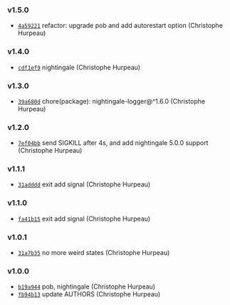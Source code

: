 ### v1.5.0

- [`4a59221`](https://github.com/christophehurpeau/springbokjs-daemon/commit/4a592214db5319f95342335a458c2951a67a2ec9) refactor: upgrade pob and add autorestart option (Christophe Hurpeau)

### v1.4.0

- [`cdf1ef9`](https://github.com/christophehurpeau/springbokjs-daemon/commit/cdf1ef9371d4e1a95180568f6cd5f20f72217a54) nightingale (Christophe Hurpeau)

### v1.3.0

- [`39a680d`](https://github.com/christophehurpeau/springbokjs-daemon/commit/39a680d6a958e04659349558d11aed136c49256b) chore(package): nightingale-logger@^1.6.0 (Christophe Hurpeau)

### v1.2.0

- [`7ef04bb`](https://github.com/christophehurpeau/springbokjs-daemon/commit/7ef04bb8bb0f237d0d7cd6f31e3f6634abb0ea4c) send SIGKILL after 4s, and add nightingale 5.0.0 support (Christophe Hurpeau)

### v1.1.1

- [`31adddd`](https://github.com/christophehurpeau/springbokjs-daemon/commit/31adddd0241ea841feff4f521e367b45036e426c) exit add signal (Christophe Hurpeau)

### v1.1.0

- [`fa41b15`](https://github.com/christophehurpeau/springbokjs-daemon/commit/fa41b155ae6c8492a2d9c8c2ad067ee1c3cbe134) exit add signal (Christophe Hurpeau)

### v1.0.1

- [`31a7b35`](https://github.com/christophehurpeau/springbokjs-daemon/commit/31a7b35214c3bbd7780e7baa4be3a1489ae17961) no more weird states (Christophe Hurpeau)

### v1.0.0

- [`b19a944`](https://github.com/christophehurpeau/springbokjs-daemon/commit/b19a94450b084b2cac5494ca80c32aa131372fea) pob, nightingale (Christophe Hurpeau)
- [`fb94b13`](https://github.com/christophehurpeau/springbokjs-daemon/commit/fb94b1397959555ed403e0ccb146315631bc97c6) update AUTHORS (Christophe Hurpeau)
